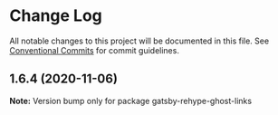 # Change Log

All notable changes to this project will be documented in this file.
See [Conventional Commits](https://conventionalcommits.org) for commit guidelines.

## 1.6.4 (2020-11-06)

**Note:** Version bump only for package gatsby-rehype-ghost-links
